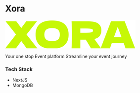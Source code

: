 # Xora

![XORA](./public/assets/XORA.png)

Your one stop Event platform
Streamline your event journey

### Tech Stack

- NextJS
- MongoDB
